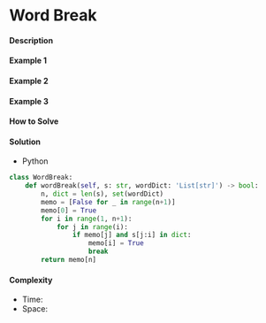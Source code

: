# Word Break

#### Description

#### Example 1

#### Example 2

#### Example 3

#### How to Solve

#### Solution
- Python

```python
class WordBreak:
    def wordBreak(self, s: str, wordDict: 'List[str]') -> bool:
        n, dict = len(s), set(wordDict)
        memo = [False for _ in range(n+1)]
        memo[0] = True
        for i in range(1, n+1):
            for j in range(i):
                if memo[j] and s[j:i] in dict:
                    memo[i] = True
                    break
        return memo[n]
```

#### Complexity
- Time:
- Space: